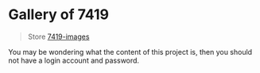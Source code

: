 # Gallery of 7419
> Store [7419-images](https://github.com/justwink/7419-images/)

You may be wondering what the content of this project is, then you should not have a login account and password.

